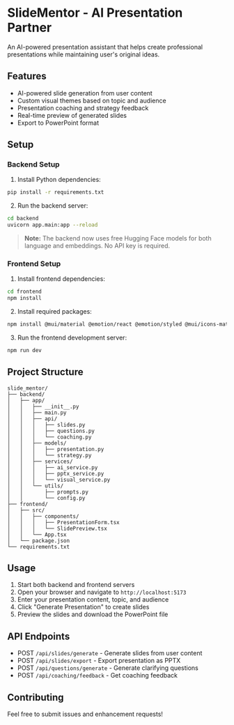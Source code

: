 # SlideMentor - AI Presentation Partner

An AI-powered presentation assistant that helps create professional presentations while maintaining user's original ideas.

## Features

- AI-powered slide generation from user content
- Custom visual themes based on topic and audience
- Presentation coaching and strategy feedback
- Real-time preview of generated slides
- Export to PowerPoint format

## Setup

### Backend Setup

1. Install Python dependencies:
```bash
pip install -r requirements.txt
```

2. Run the backend server:
```bash
cd backend
uvicorn app.main:app --reload
```

> **Note:** The backend now uses free Hugging Face models for both language and embeddings. No API key is required.

### Frontend Setup

1. Install frontend dependencies:
```bash
cd frontend
npm install
```

2. Install required packages:
```bash
npm install @mui/material @emotion/react @emotion/styled @mui/icons-material
```

3. Run the frontend development server:
```bash
npm run dev
```

## Project Structure

```
slide_mentor/
├── backend/
│   ├── app/
│   │   ├── __init__.py
│   │   ├── main.py
│   │   ├── api/
│   │   │   ├── slides.py
│   │   │   ├── questions.py
│   │   │   └── coaching.py
│   │   ├── models/
│   │   │   ├── presentation.py
│   │   │   └── strategy.py
│   │   ├── services/
│   │   │   ├── ai_service.py
│   │   │   ├── pptx_service.py
│   │   │   └── visual_service.py
│   │   └── utils/
│   │       ├── prompts.py
│   │       └── config.py
├── frontend/
│   ├── src/
│   │   ├── components/
│   │   │   ├── PresentationForm.tsx
│   │   │   └── SlidePreview.tsx
│   │   └── App.tsx
│   └── package.json
└── requirements.txt
```

## Usage

1. Start both backend and frontend servers
2. Open your browser and navigate to `http://localhost:5173`
3. Enter your presentation content, topic, and audience
4. Click "Generate Presentation" to create slides
5. Preview the slides and download the PowerPoint file

## API Endpoints

- POST `/api/slides/generate` - Generate slides from user content
- POST `/api/slides/export` - Export presentation as PPTX
- POST `/api/questions/generate` - Generate clarifying questions
- POST `/api/coaching/feedback` - Get coaching feedback

## Contributing

Feel free to submit issues and enhancement requests!
